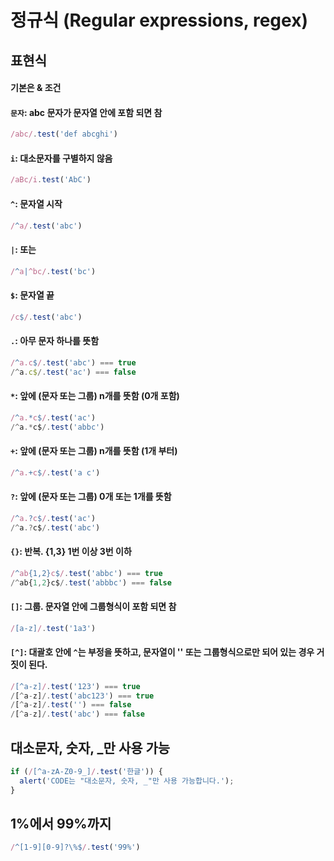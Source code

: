 # 정규식 (Regular expressions, regex)

## 표현식
#### 기본은 & 조건
#### `문자`: abc 문자가 문자열 안에 포함 되면 참
```js
/abc/.test('def abcghi')
```

#### `i`: 대소문자를 구별하지 않음
```js
/aBc/i.test('AbC')
```

#### `^`: 문자열 시작
```js
/^a/.test('abc')
```

#### `|`: 또는
```js
/^a|^bc/.test('bc')
```

#### `$`: 문자열 끝
```js
/c$/.test('abc')
```

#### `.`: 아무 문자 하나를 뜻함
```js
/^a.c$/.test('abc') === true
/^a.c$/.test('ac') === false
```

#### `*`: 앞에 (문자 또는 그룹) n개를 뜻함 (0개 포함)
```js
/^a.*c$/.test('ac')
/^a.*c$/.test('abbc')
```

#### `+`: 앞에 (문자 또는 그룹) n개를 뜻함 (1개 부터)
```js
/^a.+c$/.test('a c')
```

#### `?`: 앞에 (문자 또는 그룹) 0개 또는 1개를 뜻함
```js
/^a.?c$/.test('ac')
/^a.?c$/.test('abc')
```

#### `{}`: 반복. {1,3} 1번 이상 3번 이하
```js
/^ab{1,2}c$/.test('abbc') === true
/^ab{1,2}c$/.test('abbbc') === false
```

#### `[]`: 그룹. 문자열 안에 그룹형식이 포함 되면 참
```js
/[a-z]/.test('1a3')
```

#### `[^]`: 대괄호 안에 `^`는 부정을 뜻하고, 문자열이 '' 또는 그룹형식으로만 되어 있는 경우 거짓이 된다.
```js
/[^a-z]/.test('123') === true
/[^a-z]/.test('abc123') === true
/[^a-z]/.test('') === false
/[^a-z]/.test('abc') === false
```

## 대소문자, 숫자, _만 사용 가능
```js
if (/[^a-zA-Z0-9_]/.test('한글')) {
  alert('CODE는 "대소문자, 숫자, _"만 사용 가능합니다.');
}
```

## 1%에서 99%까지
```js
/^[1-9][0-9]?\%$/.test('99%')
```
